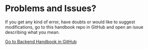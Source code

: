 # Problems and Issues?

If you get any kind of error, have doubts or would like to suggest modifications, go to this handbook repo in GitHub and open an issue describing what you mean.

[Go to Backend Handbook in GitHub](https://github.com/cesc1989/backend-handbook)
